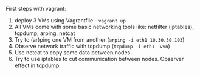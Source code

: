 First steps with vagrant:

1. deploy 3 VMs using Vagrantfile - `vagrant up`
2. All VMs come with some basic networking tools like: netfilter (iptables), tcpdump, arping, netcat
3. Try to (ar)ping one VM from another (`arping -i eth1 10.30.30.103`)
3. Observe network traffic with tcpdump (`tcpdump -i eth1 -vvn`)
4. Use netcat to copy some data between nodes
5. Try to use iptables to cut communication between nodes. Observer effect in tcpdump.